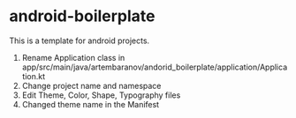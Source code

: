 # android-boilerplate

This is a template for android projects.

1. Rename Application class in app/src/main/java/artembaranov/andorid_boilerplate/application/Application.kt
2. Change project name and namespace
3. Edit Theme, Color, Shape, Typography files
4. Changed theme name in the Manifest